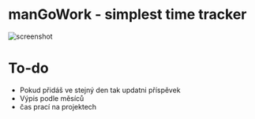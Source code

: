 manGoWork - simplest time tracker
===========================
![screenshot](http://take.ms/ykRXV)


To-do
===========================
+ Pokud přidáš ve stejný den tak updatni příspěvek
+ Výpis podle měsíců
+ čas prací na projektech


